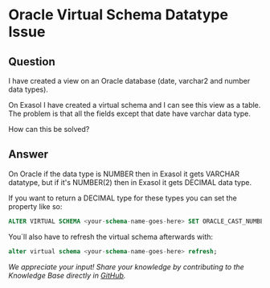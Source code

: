 # Oracle Virtual Schema Datatype Issue

## Question
I have created a view on an Oracle database (date, varchar2 and number data types).

On Exasol I have created a virtual schema and I can see this view as a table. The problem is that all the fields except that date have varchar data type.

How can this be solved?

## Answer
On Oracle if the data type is NUMBER then in Exasol it gets VARCHAR datatype, but if it's NUMBER(2) then in Exasol it gets DECIMAL data type.

If you want to return a DECIMAL type for these types you can set the property like so:

```sql
ALTER VIRTUAL SCHEMA <your-schema-name-goes-here> SET ORACLE_CAST_NUMBER_TO_DECIMAL_WITH_PRECISION_AND_SCALE='36,20';
```

You´ll also have to refresh the virtual schema afterwards with:

```sql
alter virtual schema <your-schema-name-goes-here> refresh;
```

*We appreciate your input! Share your knowledge by contributing to the Knowledge Base directly in [GitHub](https://github.com/exasol/public-knowledgebase).* 
